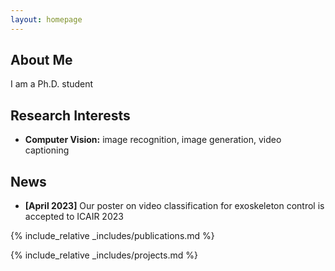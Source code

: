 ```yaml
---
layout: homepage
---
```


## About Me

I am a Ph.D. student

## Research Interests

- **Computer Vision:** image recognition, image generation, video captioning

## News

- **[April 2023]** Our poster on video classification for exoskeleton control is accepted to ICAIR 2023

{% include_relative _includes/publications.md %}

{% include_relative _includes/projects.md %}
